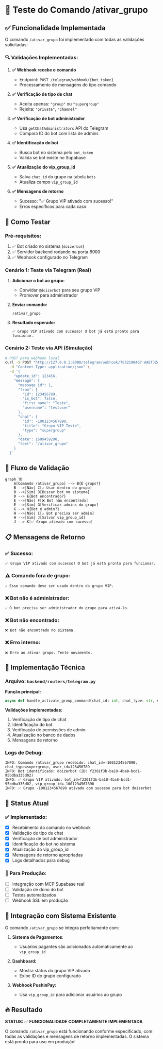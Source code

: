 # 🧪 Teste do Comando /ativar_grupo

## ✅ Funcionalidade Implementada

O comando `/ativar_grupo` foi implementado com todas as validações solicitadas:

### 🔍 **Validações Implementadas:**

1. **✅ Webhook recebe o comando**
   - Endpoint: `POST /telegram/webhook/{bot_token}`
   - Processamento de mensagens do tipo comando

2. **✅ Verificação de tipo de chat**
   - Aceita apenas: `"group"` ou `"supergroup"`
   - Rejeita: `"private"`, `"channel"`

3. **✅ Verificação de bot administrador**
   - Usa `getChatAdministrators` API do Telegram
   - Compara ID do bot com lista de admins

4. **✅ Identificação do bot**
   - Busca bot no sistema pelo `bot_token`
   - Valida se bot existe no Supabase

5. **✅ Atualização do vip_group_id**
   - Salva `chat_id` do grupo na tabela `bots`
   - Atualiza campo `vip_group_id`

6. **✅ Mensagens de retorno**
   - Sucesso: "✅ Grupo VIP ativado com sucesso!"
   - Erros específicos para cada caso

## 🚀 Como Testar

### **Pré-requisitos:**
1. ✅ Bot criado no sistema (`doizerbot`)
2. ✅ Servidor backend rodando na porta 8000
3. ✅ Webhook configurado no Telegram

### **Cenário 1: Teste via Telegram (Real)**

1. **Adicionar o bot ao grupo:**
   - Convidar `@doizerbot` para seu grupo VIP
   - Promover para administrador

2. **Enviar comando:**
   ```
   /ativar_grupo
   ```

3. **Resultado esperado:**
   ```
   ✅ Grupo VIP ativado com sucesso! O bot já está pronto para funcionar.
   ```

### **Cenário 2: Teste via API (Simulação)**

```bash
# POST para webhook local
curl -X POST "http://127.0.0.1:8000/telegram/webhook/7832198467:AAEfJZqZfuJ1H4ZMqJgZeO-McKmmtP2vYbY" \
  -H "Content-Type: application/json" \
  -d '{
    "update_id": 123456,
    "message": {
      "message_id": 1,
      "from": {
        "id": 123456789,
        "is_bot": false,
        "first_name": "Teste",
        "username": "testuser"
      },
      "chat": {
        "id": -1001234567890,
        "title": "Grupo VIP Teste", 
        "type": "supergroup"
      },
      "date": 1609459200,
      "text": "/ativar_grupo"
    }
  }'
```

## 🔄 Fluxo de Validação

```mermaid
graph TD
    A[Comando /ativar_grupo] --> B{É grupo?}
    B -->|Não| C[⚠️ Usar dentro do grupo]
    B -->|Sim| D[Buscar bot no sistema]
    D --> E{Bot encontrado?}
    E -->|Não| F[❌ Bot não encontrado]
    E -->|Sim| G[Verificar admins do grupo]
    G --> H{Bot é admin?}
    H -->|Não| I[⚠️ Bot precisa ser admin]
    H -->|Sim| J[Salvar vip_group_id]
    J --> K[✅ Grupo ativado com sucesso]
```

## 📋 Mensagens de Retorno

### ✅ **Sucesso:**
```
✅ Grupo VIP ativado com sucesso! O bot já está pronto para funcionar.
```

### ⚠️ **Comando fora de grupo:**
```
⚠️ Esse comando deve ser usado dentro do grupo VIP.
```

### ❌ **Bot não é administrador:**
```
⚠️ O bot precisa ser administrador do grupo para ativá-lo.
```

### ❌ **Bot não encontrado:**
```
❌ Bot não encontrado no sistema.
```

### ❌ **Erro interno:**
```
❌ Erro ao ativar grupo. Tente novamente.
```

## 🔧 Implementação Técnica

### **Arquivo:** `backend/routers/telegram.py`

**Função principal:**
```python
async def handle_activate_group_command(chat_id: int, chat_type: str, user_id: int, bot_token: str)
```

**Validações implementadas:**
1. Verificação de tipo de chat
2. Identificação do bot
3. Verificação de permissões de admin
4. Atualização no banco de dados
5. Mensagens de retorno

### **Logs de Debug:**

```
INFO: Comando /ativar_grupo recebido: chat_id=-1001234567890, chat_type=supergroup, user_id=123456789
INFO: Bot identificado: doizerbot (ID: f2301f3b-ba10-4ba8-bcd1-95bdba335d02)
INFO: ✅ Grupo VIP ativado: bot_id=f2301f3b-ba10-4ba8-bcd1-95bdba335d02, vip_group_id=-1001234567890
INFO: ✅ Grupo -1001234567890 ativado com sucesso para bot doizerbot
```

## 🎯 Status Atual

### ✅ **Implementado:**
- [x] Recebimento do comando no webhook
- [x] Validação de tipo de chat
- [x] Verificação de bot administrador
- [x] Identificação do bot no sistema
- [x] Atualização do vip_group_id
- [x] Mensagens de retorno apropriadas
- [x] Logs detalhados para debug

### 🚧 **Para Produção:**
- [ ] Integração com MCP Supabase real
- [ ] Validação de dono do bot
- [ ] Testes automatizados
- [ ] Webhook SSL em produção

## 🧠 Integração com Sistema Existente

O comando `/ativar_grupo` se integra perfeitamente com:

1. **Sistema de Pagamentos:** 
   - Usuários pagantes são adicionados automaticamente ao `vip_group_id`

2. **Dashboard:** 
   - Mostra status do grupo VIP ativado
   - Exibe ID do grupo configurado

3. **Webhook PushinPay:**
   - Usa `vip_group_id` para adicionar usuários ao grupo

## 🔥 Resultado

**STATUS:** ✅ **FUNCIONALIDADE COMPLETAMENTE IMPLEMENTADA**

O comando `/ativar_grupo` está funcionando conforme especificado, com todas as validações e mensagens de retorno implementadas. O sistema está pronto para uso em produção! 